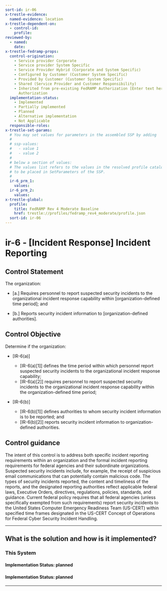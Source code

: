 ```yaml
---
sort-id: ir-06
x-trestle-evidence:
  named-evidence: location
x-trestle-dependent-on:
  - control-id:
    profile:
reviewed-by:
  - named:
    date:
x-trestle-fedramp-props:
  control-origination:
    - Service provider Corporate
    - Service provider System Specific
    - Service Provider Hybrid (Corporate and System Specific)
    - Configured by Customer (Customer System Specific)
    - Provided by Customer (Customer System Specific)
    - Shared (Service Provider and Customer Responsibility)
    - Inherited from pre-existing FedRAMP Authorization [Enter text here], Date of
      Authorization
  implementation-status:
    - Implemented
    - Partially implemented
    - Planned
    - Alternative implementation
    - Not Applicable
  responsible-roles:
x-trestle-set-params:
  # You may set values for parameters in the assembled SSP by adding
  #
  # ssp-values:
  #   - value 1
  #   - value 2
  #
  # below a section of values:
  # The values list refers to the values in the resolved profile catalog, and the ssp-values represent new values
  # to be placed in SetParameters of the SSP.
  #
  ir-6_prm_1:
    values:
  ir-6_prm_2:
    values:
x-trestle-global:
  profile:
    title: FedRAMP Rev 4 Moderate Baseline
    href: trestle://profiles/fedramp_rev4_moderate/profile.json
  sort-id: ir-06
---
```


# ir-6 - \[Incident Response\] Incident Reporting

## Control Statement

The organization:

- \[a.\] Requires personnel to report suspected security incidents to the organizational incident response capability within [organization-defined time period]; and

- \[b.\] Reports security incident information to [organization-defined authorities].

## Control Objective

Determine if the organization:

- \[IR-6(a)\]

  - \[IR-6(a)[1]\] defines the time period within which personnel report suspected security incidents to the organizational incident response capability;
  - \[IR-6(a)[2]\] requires personnel to report suspected security incidents to the organizational incident response capability within the organization-defined time period;

- \[IR-6(b)\]

  - \[IR-6(b)[1]\] defines authorities to whom security incident information is to be reported; and
  - \[IR-6(b)[2]\] reports security incident information to organization-defined authorities.

## Control guidance

The intent of this control is to address both specific incident reporting requirements within an organization and the formal incident reporting requirements for federal agencies and their subordinate organizations. Suspected security incidents include, for example, the receipt of suspicious email communications that can potentially contain malicious code. The types of security incidents reported, the content and timeliness of the reports, and the designated reporting authorities reflect applicable federal laws, Executive Orders, directives, regulations, policies, standards, and guidance. Current federal policy requires that all federal agencies (unless specifically exempted from such requirements) report security incidents to the United States Computer Emergency Readiness Team (US-CERT) within specified time frames designated in the US-CERT Concept of Operations for Federal Cyber Security Incident Handling.

______________________________________________________________________

## What is the solution and how is it implemented?

<!-- For implementation status enter one of: implemented, partial, planned, alternative, not-applicable -->

<!-- Note that the list of rules under ### Rules: is read-only and changes will not be captured after assembly to JSON -->

### This System

<!-- Add implementation prose for the main This System component for control: ir-6 -->

#### Implementation Status: planned

### 

<!-- Add control implementation description here for control: ir-6 -->

#### Implementation Status: planned

______________________________________________________________________
